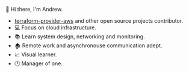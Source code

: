 👋 Hi there, I'm Andrew.

- [terraform-provider-aws](https://github.com/terraform-providers/terraform-provider-aws) and other open source projects contributor.
- 💻 Focus on cloud infrastructure.
- 📚 Learn system design, networking and monitoring.
- 🏠 Remote work and asynchronouse communication adept.
- 📈 Visual learner.
- 🕐 Manager of one.
